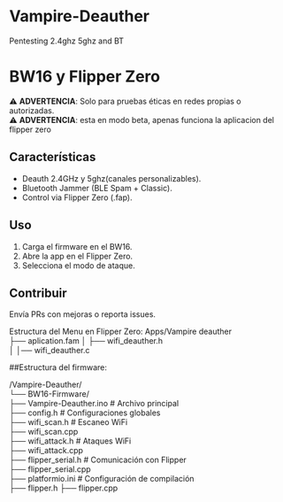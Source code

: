 # Vampire-Deauther
Pentesting 2.4ghz 5ghz and BT
# BW16 y Flipper Zero
⚠️ **ADVERTENCIA**: Solo para pruebas éticas en redes propias o autorizadas.  
⚠️ **ADVERTENCIA**: esta en modo beta, apenas funciona la aplicacion del flipper zero

## Características  
- Deauth 2.4GHz y 5ghz(canales personalizables).
- Bluetooth Jammer (BLE Spam + Classic).  
- Control via Flipper Zero (.fap).  

## Uso  
1. Carga el firmware en el BW16.  
2. Abre la app en el Flipper Zero.  
3. Selecciona el modo de ataque.  

## Contribuir  
Envía PRs con mejoras o reporta issues.  

Estructura del Menu en Flipper Zero:
Apps/Vampire deauther  
├── aplication.fam
│   ├── wifi_deauther.h  
│   │── wifi_deauther.c  
  

    
##Estructura del firmware:

/Vampire-Deauther/  
└── BW16-Firmware/  
    ├── Vampire-Deauther.ino        # Archivo principal  
    ├── config.h                    # Configuraciones globales  
    ├── wifi_scan.h              # Escaneo WiFi  
    ├── wifi_scan.cpp  
    ├── wifi_attack.h             # Ataques WiFi  
    ├── wifi_attack.cpp  
    ├── flipper_serial.h            # Comunicación con Flipper  
    ├── flipper_serial.cpp  
    ├── platformio.ini              # Configuración de compilación  
    ├── flipper.h
    ├── flipper.cpp

